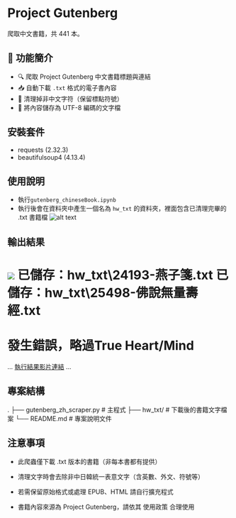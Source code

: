 # Project Gutenberg
爬取中文書籍，共 441 本。


## 📌 功能簡介

- 🔍 爬取 Project Gutenberg 中文書籍標題與連結
- 📥 自動下載 `.txt` 格式的電子書內容
- 🧹 清理掉非中文字符（保留標點符號）
- 💾 將內容儲存為 UTF-8 編碼的文字檔

## 安裝套件
- requests (2.32.3)
- beautifulsoup4 (4.13.4)

## 使用說明
- 執行`gutenberg_chineseBook.ipynb`
- 執行後會在資料夾中產生一個名為 `hw_txt` 的資料夾，裡面包含已清理完畢的 .txt 書籍檔
![alt text](image.png)
## 輸出結果
![](執行過程的擷圖或說明圖片)
已儲存：hw_txt\24193-燕子箋.txt
已儲存：hw_txt\25498-佛說無量壽經.txt
==================================================
發生錯誤，略過True Heart/Mind
==================================================
...
[執行結果影片連結](https://www.youtube.com/watch?v=pmVV6nDYgwg)
...

## 專案結構
.
├── gutenberg_zh_scraper.py    # 主程式
├── hw_txt/                    # 下載後的書籍文字檔案
└── README.md                  # 專案說明文件

## 注意事項
- 此爬蟲僅下載 .txt 版本的書籍（非每本書都有提供）

- 清理文字時會去除非中日韓統一表意文字（含英數、外文、符號等）

- 若需保留原始格式或處理 EPUB、HTML 請自行擴充程式

- 書籍內容來源為 Project Gutenberg，請依其 使用政策 合理使用